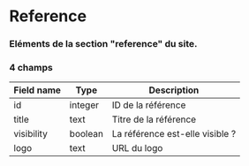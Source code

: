 # Reference

### Eléments de la section "reference" du site.

### 4 champs

| Field name | Type    | Description                     |
| ---------- | ------- | ------------------------------- |
| id         | integer | ID de la référence              |
| title      | text    | Titre de la référence           |
| visibility | boolean | La référence est-elle visible ? |
| logo       | text    | URL du logo                     |
